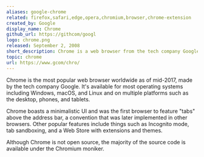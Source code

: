 ```yaml
---
aliases: google-chrome
related: firefox,safari,edge,opera,chromium,browser,chrome-extension
created_by: Google
display_name: Chrome
github_url: https://githcom/googl
logo: chrome.png
released: September 2, 2008
short_description: Chrome is a web browser from the tech company Google.
topic: chrome
url: https://www.gcom/chro/
---
```


Chrome is the most popular web browser worldwide as of mid-2017, made by the tech company Google. It's available for most operating systems including Windows, macOS, and Linux and on multiple platforms such as the desktop, phones, and tablets.

Chrome boasts a minimalistic UI and was the first browser to feature "tabs" above the address bar, a convention that was later implemented in other browsers. Other popular features include things such as Incognito mode, tab sandboxing, and a Web Store with extensions and themes.

Although Chrome is not open source, the majority of the source code is available under the Chromium moniker.
